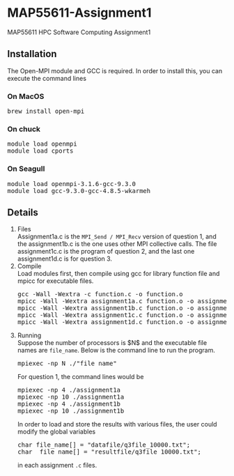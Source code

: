 # MAP55611-Assignment1
MAP55611 HPC Software Computing Assignment1

## Installation
The Open-MPI module and GCC is required.
In order to install this, you can execute the command lines 
### On MacOS
<pre>
brew install open-mpi
</pre>
### On chuck
<pre>
module load openmpi
module load cports
</pre>

### On Seagull
<pre>
module load openmpi-3.1.6-gcc-9.3.0 
module load gcc-9.3.0-gcc-4.8.5-wkarmeh
</pre>

<!-- ## Problem 1
Read vector from file. Write code to:
<ul>
    <li>read a vector from file on rank 0. The file format should be:</li>
    <ul>
        <li>length of the vector on the first line</li>
        <li>entries of the vector, separated by spaces or carriage returns, on the remaining line or lines</li>
    </ul>
    <li>Evenly divide the vector among the processes (you can assume that the number of processors divides the length of the vector). On each processor, you should only allocate enough memory for the local subset of the vector assigned to that processor</li>
    <li>Add 1.0 to each element of the local vector on each processor</li>
    <li>gather the local vectors back into a vector on rank 0 and write this vector to a file of the same format as the input file</li>
    <li>Run this code on 4 processors and for a vector of length $n=16$. Run the code on at least 10 processors for a vector length at $n = 10000$</li>
    <li>Provide two implementations of this code: one which uses <code>MPI_Send / MPI_Recv</code> and a second which uses <code>MPI</code> collective calls</li>
</ul> -->

## Details
<ol>
 <li>Files</li>
 Assignment1a.c is the <code>MPI_Send / MPI_Recv</code> version of question 1, and the assignment1b.c is the one uses other MPI collective 
 calls. The file assignment1c.c is the program of question 2, and the last one 
 assignment1d.c is for question 3.

 <li>Compile</li>
 Load modules first, then compile using gcc for library function file and mpicc for 
 executable files.<pre>
gcc -Wall -Wextra -c function.c -o function.o
mpicc -Wall -Wextra assignment1a.c function.o -o assignment1a -lm
mpicc -Wall -Wextra assignment1b.c function.o -o assignment1b -lm
mpicc -Wall -Wextra assignment1c.c function.o -o assignment1c -lm
mpicc -Wall -Wextra assignment1d.c function.o -o assignment1d -lm
</pre>

<li>Running</li>
Suppose the number of processors is $N$ and the executable file names are 
<code>file_name</code>. Below is the command line to run the program.
<pre>
mpiexec -np N ./"file_name"
</pre>
For question 1, the command lines would be 
<pre>
mpiexec -np 4 ./assignment1a
mpiexec -np 10 ./assignment1a
mpiexec -np 4 ./assignment1b
mpiexec -np 10 ./assignment1b
</pre>

In order to load and store the results with various files, 
the user could 
modify the global variables 
<pre>
char file_name[] = "datafile/q3file_10000.txt";
char _file_name[] = "resultfile/q3file_10000.txt";
</pre> 
in each assignment <code>.c</code> files.
</ol>


<!-- ## Problem 2 -->
